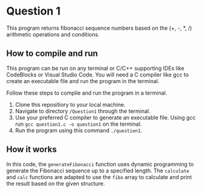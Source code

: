 # Question 1

This program returns fibonacci sequence numbers based on the (+, -, *, /) arithmetic operations and conditions.

## How to compile and run
This program can be run on any terminal or C/C++ supporting IDEs like CodeBlocks or Visual Studio Code.
You will need a C compiler like gcc to create an executable file and run the program in the terminal.

Follow these steps to complie and run the program in a terminal.

1. Clone this repositiory to your local machine.
2. Navigate to directory `/Question1` through the terminal.
3. Use your preferred C compiler to generate an executable file. Using gcc run `gcc question1.c -o question1` on the terminal.
4. Run the program using this command `./question1`.

## How it works
In this code, the `generateFibonacci` function uses dynamic programming to generate the Fibonacci sequence up to a specified length. The `calculate` and `calc` functions are adapted to use the `fibo` array to calculate and print the result based on the given structure.